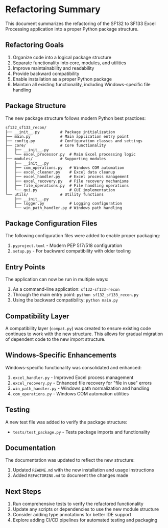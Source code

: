 # Refactoring Summary

This document summarizes the refactoring of the SF132 to SF133 Excel Processing application into a proper Python package structure.

## Refactoring Goals

1. Organize code into a logical package structure
2. Separate functionality into core, modules, and utilities
3. Improve maintainability and readability
4. Provide backward compatibility
5. Enable installation as a proper Python package
6. Maintain all existing functionality, including Windows-specific file handling

## Package Structure

The new package structure follows modern Python best practices:

```
sf132_sf133_recon/
├── __init__.py         # Package initialization
├── main.py             # Main application entry point
├── config.py           # Configuration classes and settings
├── core/               # Core functionality
│   ├── __init__.py
│   └── excel_processor.py  # Main Excel processing logic
├── modules/            # Supporting modules
│   ├── __init__.py
│   ├── com_operations.py   # Windows COM automation
│   ├── excel_cleaner.py    # Excel data cleanup
│   ├── excel_handler.py    # Excel process management
│   ├── excel_recovery.py   # File recovery mechanisms
│   ├── file_operations.py  # File handling operations
│   └── gui.py              # GUI implementation
└── utils/              # Utility functions
    ├── __init__.py
    ├── logger.py           # Logging configuration
    └── win_path_handler.py # Windows path handling
```

## Package Configuration Files

The following configuration files were added to enable proper packaging:

1. `pyproject.toml` - Modern PEP 517/518 configuration
2. `setup.py` - For backward compatibility with older tooling

## Entry Points

The application can now be run in multiple ways:

1. As a command-line application: `sf132-sf133-recon`
2. Through the main entry point: `python sf132_sf133_recon.py`
3. Using the backward compatibility: `python main.py`

## Compatibility Layer

A compatibility layer (`compat.py`) was created to ensure existing code continues to work with the new structure. This allows for gradual migration of dependent code to the new import structure.

## Windows-Specific Enhancements

Windows-specific functionality was consolidated and enhanced:

1. `excel_handler.py` - Improved Excel process management
2. `excel_recovery.py` - Enhanced file recovery for "file in use" errors
3. `win_path_handler.py` - Windows path normalization and handling
4. `com_operations.py` - Windows COM automation utilities

## Testing

A new test file was added to verify the package structure:

- `tests/test_package.py` - Tests package imports and functionality

## Documentation

The documentation was updated to reflect the new structure:

1. Updated `README.md` with the new installation and usage instructions
2. Added `REFACTORING.md` to document the changes made

## Next Steps

1. Run comprehensive tests to verify the refactored functionality
2. Update any scripts or dependencies to use the new module structure
3. Consider adding type annotations for better IDE support
4. Explore adding CI/CD pipelines for automated testing and packaging